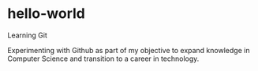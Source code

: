 # hello-world
Learning Git

Experimenting with Github as part of my objective to expand knowledge in Computer Science and transition
to a career in technology.
